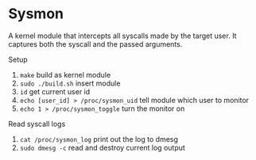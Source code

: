 # Sysmon

A kernel module that intercepts all syscalls made by the target user. It captures both the syscall and the passed arguments.

Setup

1. `make` build as kernel module
2. `sudo ./build.sh` insert module
3. `id` get current user id
4. `echo [user_id] > /proc/sysmon_uid` tell module which user to monitor
5. `echo 1 > /proc/sysmon_toggle` turn the monitor on

Read syscall logs

1. `cat /proc/sysmon_log` print out the log to dmesg
2. `sudo dmesg -c` read and destroy current log output

